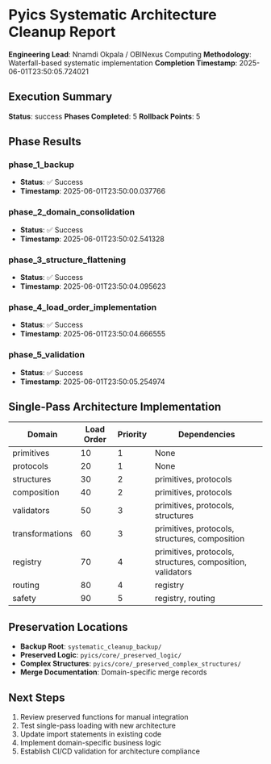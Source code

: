 # Pyics Systematic Architecture Cleanup Report

**Engineering Lead**: Nnamdi Okpala / OBINexus Computing
**Methodology**: Waterfall-based systematic implementation
**Completion Timestamp**: 2025-06-01T23:50:05.724021

## Execution Summary

**Status**: success
**Phases Completed**: 5
**Rollback Points**: 5

## Phase Results

### phase_1_backup
- **Status**: ✅ Success
- **Timestamp**: 2025-06-01T23:50:00.037766

### phase_2_domain_consolidation
- **Status**: ✅ Success
- **Timestamp**: 2025-06-01T23:50:02.541328

### phase_3_structure_flattening
- **Status**: ✅ Success
- **Timestamp**: 2025-06-01T23:50:04.095623

### phase_4_load_order_implementation
- **Status**: ✅ Success
- **Timestamp**: 2025-06-01T23:50:04.666555

### phase_5_validation
- **Status**: ✅ Success
- **Timestamp**: 2025-06-01T23:50:05.254974

## Single-Pass Architecture Implementation

| Domain | Load Order | Priority | Dependencies |
|--------|------------|----------|-------------|
| primitives | 10 | 1 | None |
| protocols | 20 | 1 | None |
| structures | 30 | 2 | primitives, protocols |
| composition | 40 | 2 | primitives, protocols |
| validators | 50 | 3 | primitives, protocols, structures |
| transformations | 60 | 3 | primitives, protocols, structures, composition |
| registry | 70 | 4 | primitives, protocols, structures, composition, validators |
| routing | 80 | 4 | registry |
| safety | 90 | 5 | registry, routing |

## Preservation Locations

- **Backup Root**: `systematic_cleanup_backup/`
- **Preserved Logic**: `pyics/core/_preserved_logic/`
- **Complex Structures**: `pyics/core/_preserved_complex_structures/`
- **Merge Documentation**: Domain-specific merge records

## Next Steps

1. Review preserved functions for manual integration
2. Test single-pass loading with new architecture
3. Update import statements in existing code
4. Implement domain-specific business logic
5. Establish CI/CD validation for architecture compliance
